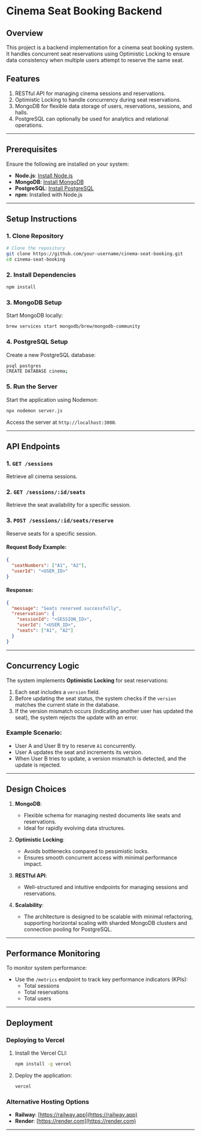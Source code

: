 # Cinema Seat Booking Backend

## Overview
This project is a backend implementation for a cinema seat booking system. It handles concurrent seat reservations using Optimistic Locking to ensure data consistency when multiple users attempt to reserve the same seat.

## Features
1. RESTful API for managing cinema sessions and reservations.
2. Optimistic Locking to handle concurrency during seat reservations.
3. MongoDB for flexible data storage of users, reservations, sessions, and halls.
4. PostgreSQL can optionally be used for analytics and relational operations.

---

## Prerequisites
Ensure the following are installed on your system:
- **Node.js**: [Install Node.js](https://nodejs.org/)
- **MongoDB**: [Install MongoDB](https://www.mongodb.com/try/download/community)
- **PostgreSQL**: [Install PostgreSQL](https://www.postgresql.org/download/)
- **npm**: Installed with Node.js

---

## Setup Instructions

### 1. Clone Repository
```bash
# Clone the repository
git clone https://github.com/your-username/cinema-seat-booking.git
cd cinema-seat-booking
```

### 2. Install Dependencies
```bash
npm install
```

### 3. MongoDB Setup
Start MongoDB locally:
```bash
brew services start mongodb/brew/mongodb-community
```

### 4. PostgreSQL Setup
Create a new PostgreSQL database:
```bash
psql postgres
CREATE DATABASE cinema;
```

### 5. Run the Server
Start the application using Nodemon:
```bash
npx nodemon server.js
```
Access the server at `http://localhost:3000`.

---

## API Endpoints

### 1. `GET /sessions`
Retrieve all cinema sessions.

### 2. `GET /sessions/:id/seats`
Retrieve the seat availability for a specific session.

### 3. `POST /sessions/:id/seats/reserve`
Reserve seats for a specific session.
#### Request Body Example:
```json
{
  "seatNumbers": ["A1", "A2"],
  "userId": "<USER_ID>"
}
```
#### Response:
```json
{
  "message": "Seats reserved successfully",
  "reservation": {
    "sessionId": "<SESSION_ID>",
    "userId": "<USER_ID>",
    "seats": ["A1", "A2"]
  }
}
```

---

## Concurrency Logic
The system implements **Optimistic Locking** for seat reservations:
1. Each seat includes a `version` field.
2. Before updating the seat status, the system checks if the `version` matches the current state in the database.
3. If the version mismatch occurs (indicating another user has updated the seat), the system rejects the update with an error.

### Example Scenario:
- User A and User B try to reserve `A1` concurrently.
- User A updates the seat and increments its version.
- When User B tries to update, a version mismatch is detected, and the update is rejected.

---

## Design Choices
1. **MongoDB**:
   - Flexible schema for managing nested documents like seats and reservations.
   - Ideal for rapidly evolving data structures.

2. **Optimistic Locking**:
   - Avoids bottlenecks compared to pessimistic locks.
   - Ensures smooth concurrent access with minimal performance impact.

3. **RESTful API**:
   - Well-structured and intuitive endpoints for managing sessions and reservations.

4. **Scalability**:
   - The architecture is designed to be scalable with minimal refactoring, supporting horizontal scaling with sharded MongoDB clusters and connection pooling for PostgreSQL.

---

## Performance Monitoring
To monitor system performance:
- Use the `/metrics` endpoint to track key performance indicators (KPIs):
  - Total sessions
  - Total reservations
  - Total users

---

## Deployment

### Deploying to Vercel
1. Install the Vercel CLI:
   ```bash
   npm install -g vercel
   ```

2. Deploy the application:
   ```bash
   vercel
   ```

### Alternative Hosting Options
- **Railway**: [https://railway.app](https://railway.app)
- **Render**: [https://render.com](https://render.com)

---